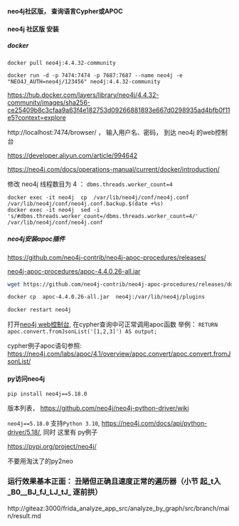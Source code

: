 **neo4j社区版， 查询语言Cypher或APOC**
#### neo4j 社区版 安装

##### docker

```shell
docker pull neo4j:4.4.32-community

docker run -d -p 7474:7474 -p 7687:7687 --name neo4j -e "NEO4J_AUTH=neo4j/123456" neo4j:4.4.32-community
```


https://hub.docker.com/layers/library/neo4j/4.4.32-community/images/sha256-ce25409b8c3cfaa9a63f4e182753d09266881893e667d0298935ad4bfb0f11e5?context=explore


http://localhost:7474/browser/  ， 输入用户名、密码，  到达 neo4j 的web控制台



https://developer.aliyun.com/article/994642

https://neo4j.com/docs/operations-manual/current/docker/introduction/


修改 neo4j 线程数目为 4 ： ```dbms.threads.worker_count=4```

```shell
docker exec -it neo4j  cp  /var/lib/neo4j/conf/neo4j.conf /var/lib/neo4j/conf/neo4j.conf.backup.$(date +%s)
docker exec -it neo4j  sed -i  's/#dbms.threads.worker_count=/dbms.threads.worker_count=4/' /var/lib/neo4j/conf/neo4j.conf 

```
#####  neo4j安装apoc插件

https://github.com/neo4j-contrib/neo4j-apoc-procedures/releases/

[neo4j-apoc-procedures/apoc-4.4.0.26-all.jar](https://github.com/neo4j-contrib/neo4j-apoc-procedures/releases/download/4.4.0.26/apoc-4.4.0.26-all.jar)

```bash
wget https://github.com/neo4j-contrib/neo4j-apoc-procedures/releases/download/4.4.0.26/apoc-4.4.0.26-all.jar

docker cp  apoc-4.4.0.26-all.jar  neo4j:/var/lib/neo4j/plugins

docker restart neo4j
```

打开[neo4j web控制台](http://localhost:7474/browser/),  在cypher查询中可正常调用apoc函数 举例：  ```RETURN apoc.convert.fromJsonList('[1,2,3]') AS output;```


cypher例子apoc语句参照:  https://neo4j.com/labs/apoc/4.1/overview/apoc.convert/apoc.convert.fromJsonList/

####  py访问neo4j

```pip install neo4j==5.18.0```

版本列表， https://github.com/neo4j/neo4j-python-driver/wiki

```neo4j==5.18.0``` 支持```Python 3.10```, https://neo4j.com/docs/api/python-driver/5.18/, 同时 这里有 py例子


https://pypi.org/project/neo4j/


不要用淘汰了的py2neo



### 运行效果基本正面：  丑陋但正确且速度正常的遍历器（小节 起_t入_B0__BJ_fJ_LJ_tJ_ 逐前拱）

http://giteaz:3000/frida_analyze_app_src/analyze_by_graph/src/branch/main/result.md